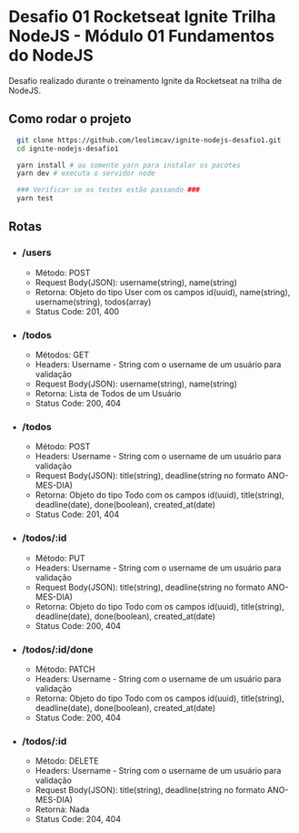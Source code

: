 # Desafio 01 Rocketseat Ignite Trilha NodeJS - Módulo 01 Fundamentos do NodeJS

Desafio realizado durante o treinamento Ignite da Rocketseat na trilha de NodeJS.

## Como rodar o projeto

``` bash
  git clone https://github.com/leolimcav/ignite-nodejs-desafio1.git
  cd ignite-nodejs-desafio1

  yarn install # ou somente yarn para instalar os pacotes
  yarn dev # executa o servidor node

  ### Verificar se os testes estão passando ###
  yarn test
```

## Rotas

- ### /users
  - Método: POST
  - Request Body(JSON): username(string), name(string)
  - Retorna: Objeto do tipo User com os campos id(uuid), name(string), username(string), todos(array)
  - Status Code: 201, 400

- ### /todos
  - Métodos: GET
  - Headers: Username - String com o username de um usuário para validação
  - Request Body(JSON): username(string), name(string)
  - Retorna: Lista de Todos de um Usuário
  - Status Code: 200, 404
  
- ### /todos
  - Método: POST
  - Headers: Username - String com o username de um usuário para validação
  - Request Body(JSON): title(string), deadline(string no formato ANO-MES-DIA)
  - Retorna: Objeto do tipo Todo com os campos id(uuid), title(string), deadline(date), done(boolean), created_at(date)
  - Status Code: 201, 404
  
- ### /todos/:id
  - Método: PUT
  - Headers: Username - String com o username de um usuário para validação
  - Request Body(JSON): title(string), deadline(string no formato ANO-MES-DIA)
  - Retorna: Objeto do tipo Todo com os campos id(uuid), title(string), deadline(date), done(boolean), created_at(date)
  - Status Code: 200, 404

- ### /todos/:id/done
  - Método: PATCH
  - Headers: Username - String com o username de um usuário para validação
  - Retorna: Objeto do tipo Todo com os campos id(uuid), title(string), deadline(date), done(boolean), created_at(date)
  - Status Code: 200, 404
  
- ### /todos/:id
  - Método: DELETE
  - Headers: Username - String com o username de um usuário para validação
  - Request Body(JSON): title(string), deadline(string no formato ANO-MES-DIA)
  - Retorna: Nada
  - Status Code: 204, 404